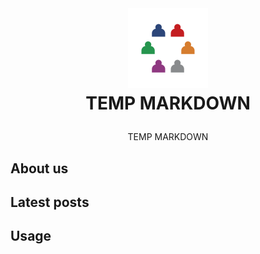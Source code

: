 <br />
<h1>
<p align="center">
  <img src="profile/images/extrapreneur-logo.png" alt="Logo" width="128" height="128">
  <br> TEMP MARKDOWN
</h1>
  <p align="center">
   TEMP MARKDOWN
  </p>
</p>

## About us

<!-- START_ABOUT_SECTION -->

<!-- END_ABOUT_SECTION -->

## Latest posts

<!-- START_POSTS_SECTION -->

<!-- END_POSTS_SECTION -->

## Usage
